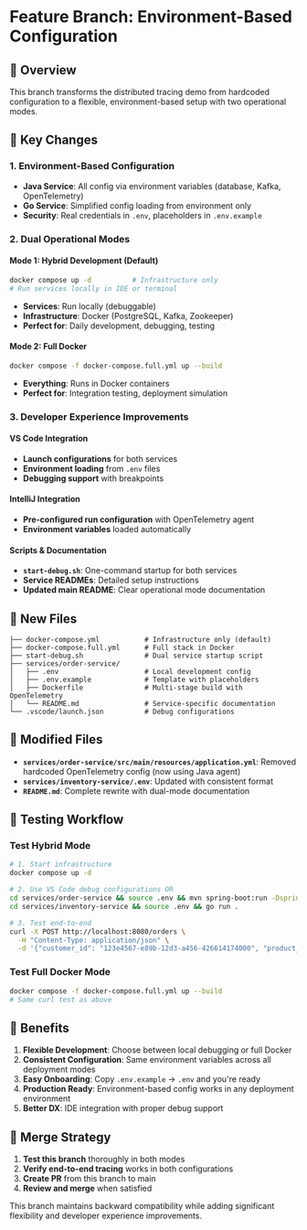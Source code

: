 # Feature Branch: Environment-Based Configuration

## 🎯 **Overview**
This branch transforms the distributed tracing demo from hardcoded configuration to a flexible, environment-based setup with two operational modes.

## 🚀 **Key Changes**

### **1. Environment-Based Configuration**
- **Java Service**: All config via environment variables (database, Kafka, OpenTelemetry)
- **Go Service**: Simplified config loading from environment only
- **Security**: Real credentials in `.env`, placeholders in `.env.example`

### **2. Dual Operational Modes**

#### **Mode 1: Hybrid Development (Default)**
```bash
docker compose up -d          # Infrastructure only
# Run services locally in IDE or terminal
```
- **Services**: Run locally (debuggable)
- **Infrastructure**: Docker (PostgreSQL, Kafka, Zookeeper)
- **Perfect for**: Daily development, debugging, testing

#### **Mode 2: Full Docker**
```bash
docker compose -f docker-compose.full.yml up --build
```
- **Everything**: Runs in Docker containers
- **Perfect for**: Integration testing, deployment simulation

### **3. Developer Experience Improvements**

#### **VS Code Integration**
- **Launch configurations** for both services
- **Environment loading** from `.env` files
- **Debugging support** with breakpoints

#### **IntelliJ Integration**
- **Pre-configured run configuration** with OpenTelemetry agent
- **Environment variables** loaded automatically

#### **Scripts & Documentation**
- **`start-debug.sh`**: One-command startup for both services
- **Service READMEs**: Detailed setup instructions
- **Updated main README**: Clear operational mode documentation

## 📁 **New Files**

```
├── docker-compose.yml           # Infrastructure only (default)
├── docker-compose.full.yml      # Full stack in Docker
├── start-debug.sh               # Dual service startup script
├── services/order-service/
│   ├── .env                     # Local development config
│   ├── .env.example             # Template with placeholders
│   ├── Dockerfile               # Multi-stage build with OpenTelemetry
│   └── README.md                # Service-specific documentation
└── .vscode/launch.json          # Debug configurations

```

## 🔧 **Modified Files**

- **`services/order-service/src/main/resources/application.yml`**: Removed hardcoded OpenTelemetry config (now using Java agent)
- **`services/inventory-service/.env`**: Updated with consistent format
- **`README.md`**: Complete rewrite with dual-mode documentation

## 🧪 **Testing Workflow**

### **Test Hybrid Mode**
```bash
# 1. Start infrastructure
docker compose up -d

# 2. Use VS Code debug configurations OR
cd services/order-service && source .env && mvn spring-boot:run -Dspring-boot.run.jvmArguments="-javaagent:./opentelemetry-javaagent.jar"
cd services/inventory-service && source .env && go run .

# 3. Test end-to-end
curl -X POST http://localhost:8080/orders \
  -H "Content-Type: application/json" \
  -d '{"customer_id": "123e4567-e89b-12d3-a456-426614174000", "product_id": "987fcdeb-51a2-43d1-9c47-123456789abc", "quantity": 2}'
```

### **Test Full Docker Mode**
```bash
docker compose -f docker-compose.full.yml up --build
# Same curl test as above
```

## 🎊 **Benefits**

1. **Flexible Development**: Choose between local debugging or full Docker
2. **Consistent Configuration**: Same environment variables across all deployment modes
3. **Easy Onboarding**: Copy `.env.example` → `.env` and you're ready
4. **Production Ready**: Environment-based config works in any deployment environment
5. **Better DX**: IDE integration with proper debug support

## 🔀 **Merge Strategy**

1. **Test this branch** thoroughly in both modes
2. **Verify end-to-end tracing** works in both configurations  
3. **Create PR** from this branch to main
4. **Review and merge** when satisfied

This branch maintains backward compatibility while adding significant flexibility and developer experience improvements. 